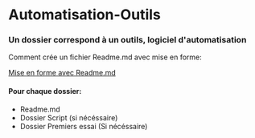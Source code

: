 # Automatisation-Outils

### Un dossier correspond à un outils, logiciel d'automatisation

Comment crée un fichier Readme.md avec mise en forme: 

[Mise en forme avec Readme.md](https://www.ionos.fr/digitalguide/sites-internet/developpement-web/fichier-readme/)


#### Pour chaque dossier:
* Readme.md
* Dossier Script (si nécéssaire)
* Dossier Premiers essai (Si nécéssaire)


